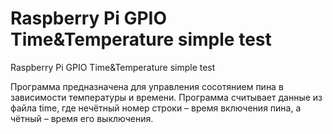 # Raspberry Pi GPIO Time&amp;Temperature simple test
Raspberry Pi GPIO Time&amp;Temperature simple test 


Программа предназначена для управления сосотянием пина в зависимости температуры и времени. 
Программа считывает данные из файла time, где нечётный номер строки – время включения пина, а чётный – время его выключения.

